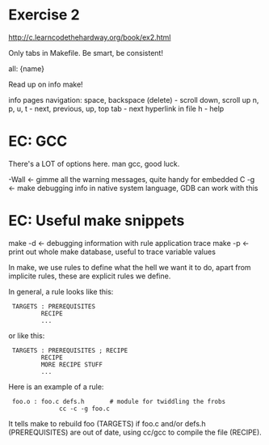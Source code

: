 Exercise 2
==========
<http://c.learncodethehardway.org/book/ex2.html>


Only tabs in Makefile. Be smart, be consistent!

all: {name}


Read up on info make!

info pages navigation:
space, backspace (delete) - scroll down, scroll up
n, p, u, t - next, previous, up, top
tab - next hyperlink in file
h - help

EC: GCC
==============
There's a LOT of options here. man gcc, good luck.

-Wall <- gimme all the warning messages, quite handy for embedded C
-g    <- make debugging info in native system language, GDB can work with this

EC: Useful make snippets
===============

make -d   <- debugging information with rule application trace
make -p   <- print out whole make database, useful to trace variable values


In make, we use rules to define what the hell we want it to do, apart from
implicite rules, these are explicit rules we define.

In general, a rule looks like this:

     TARGETS : PREREQUISITES
             RECIPE
             ...

or like this:

     TARGETS : PREREQUISITES ; RECIPE
             RECIPE
             MORE RECIPE STUFF
             ...


Here is an example of a rule:

     foo.o : foo.c defs.h       # module for twiddling the frobs
                  cc -c -g foo.c


It tells make to rebuild foo (TARGETS) if foo.c and/or defs.h (PREREQUISITES) are out of date, using cc/gcc to compile the file (RECIPE).


